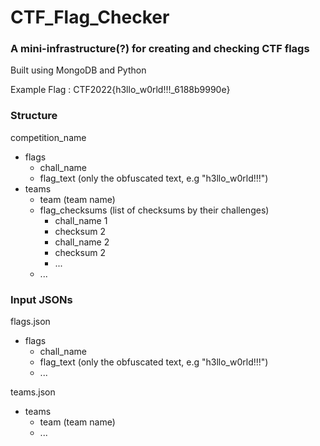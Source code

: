 # CTF_Flag_Checker

### A mini-infrastructure(?) for creating and checking CTF flags
Built using MongoDB and Python

Example Flag : CTF2022{h3llo_w0rld!!!_6188b9990e}

### Structure
competition_name
- flags
  - chall_name
  - flag_text (only the obfuscated text, e.g "h3llo_w0rld!!!")
- teams
  - team (team name)
  - flag_checksums (list of checksums by their challenges)
    - chall_name 1
    - checksum 2
    - chall_name 2
    - checksum 2
    - ...
  - ...

### Input JSONs
flags.json
- flags
  - chall_name
  - flag_text (only the obfuscated text, e.g "h3llo_w0rld!!!")
  - ...

teams.json
- teams
  - team (team name)
  - ...
